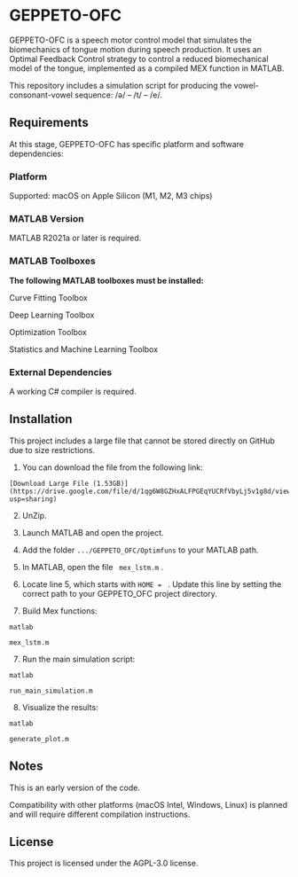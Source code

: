 # GEPPETO-OFC
GEPPETO-OFC is a speech motor control model that simulates the biomechanics of tongue motion during speech production. It uses an Optimal Feedback Control strategy to control a reduced biomechanical model of the tongue, implemented as a compiled MEX function in MATLAB.

This repository includes a simulation script for producing the vowel-consonant-vowel sequence: /ə/ – /t/ – /e/.

## Requirements
At this stage, GEPPETO-OFC has specific platform and software dependencies:

### Platform
Supported: macOS on Apple Silicon (M1, M2, M3 chips)

### MATLAB Version
MATLAB R2021a or later is required.

### MATLAB Toolboxes
**The following MATLAB toolboxes must be installed:**

Curve Fitting Toolbox

Deep Learning Toolbox

Optimization Toolbox

Statistics and Machine Learning Toolbox

### External Dependencies
A working C# compiler is required.

## Installation
This project includes a large file that cannot be stored directly on GitHub due to size restrictions.

1. You can download the file from the following link:

```
[Download Large File (1.53GB)](https://drive.google.com/file/d/1qg6W8GZHxALFPGEqYUCRfVbyLj5v1g8d/view?usp=sharing)
```
2. UnZip.

2. Launch MATLAB and open the project.
   
3. Add the folder ``` .../GEPPETO_OFC/Optimfuns ``` to your MATLAB path.
 
4. In MATLAB, open the file ``` mex_lstm.m``` .
 
5. Locate line 5, which starts with ``` HOME =  ``` . Update this line by setting the correct path to your GEPPETO_OFC project directory.
 
6. Build Mex functions:
```
matlab

mex_lstm.m
```

7. Run the main simulation script:
```
matlab

run_main_simulation.m
```

8. Visualize the results:
```
matlab

generate_plot.m
```

## Notes
This is an early version of the code.

Compatibility with other platforms (macOS Intel, Windows, Linux) is planned and will require different compilation instructions.

## License
This project is licensed under the AGPL-3.0 license.
